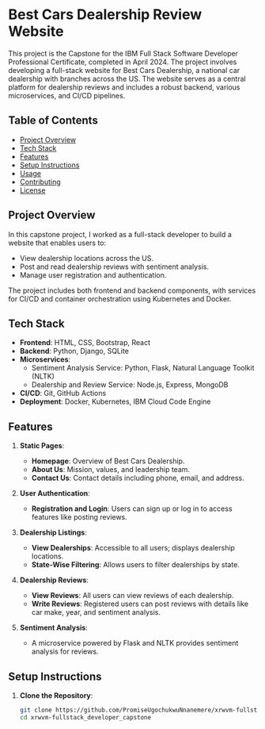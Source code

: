 # Best Cars Dealership Review Website

This project is the Capstone for the IBM Full Stack Software Developer Professional Certificate, completed in April 2024. The project involves developing a full-stack website for Best Cars Dealership, a national car dealership with branches across the US. The website serves as a central platform for dealership reviews and includes a robust backend, various microservices, and CI/CD pipelines.

## Table of Contents

- [Project Overview](#project-overview)
- [Tech Stack](#tech-stack)
- [Features](#features)
- [Setup Instructions](#setup-instructions)
- [Usage](#usage)
- [Contributing](#contributing)
- [License](#license)

## Project Overview

In this capstone project, I worked as a full-stack developer to build a website that enables users to:
- View dealership locations across the US.
- Post and read dealership reviews with sentiment analysis.
- Manage user registration and authentication.

The project includes both frontend and backend components, with services for CI/CD and container orchestration using Kubernetes and Docker.

## Tech Stack

- **Frontend**: HTML, CSS, Bootstrap, React
- **Backend**: Python, Django, SQLite
- **Microservices**: 
  - Sentiment Analysis Service: Python, Flask, Natural Language Toolkit (NLTK)
  - Dealership and Review Service: Node.js, Express, MongoDB
- **CI/CD**: Git, GitHub Actions
- **Deployment**: Docker, Kubernetes, IBM Cloud Code Engine

## Features

1. **Static Pages**:
   - **Homepage**: Overview of Best Cars Dealership.
   - **About Us**: Mission, values, and leadership team.
   - **Contact Us**: Contact details including phone, email, and address.

2. **User Authentication**:
   - **Registration and Login**: Users can sign up or log in to access features like posting reviews.
   
3. **Dealership Listings**:
   - **View Dealerships**: Accessible to all users; displays dealership locations.
   - **State-Wise Filtering**: Allows users to filter dealerships by state.

4. **Dealership Reviews**:
   - **View Reviews**: All users can view reviews of each dealership.
   - **Write Reviews**: Registered users can post reviews with details like car make, year, and sentiment analysis.

5. **Sentiment Analysis**:
   - A microservice powered by Flask and NLTK provides sentiment analysis for reviews.

## Setup Instructions

1. **Clone the Repository**:
   ```bash
   git clone https://github.com/PromiseUgochukwuNnanemere/xrwvm-fullstack_developer_capstone.git
   cd xrwvm-fullstack_developer_capstone
